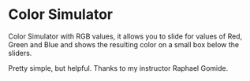# Color Simulator

Color Simulator with RGB values, it allows you to slide for values of Red, Green and Blue and shows the resulting color on a small box below the sliders.

Pretty simple, but helpful. Thanks to my instructor Raphael Gomide.
